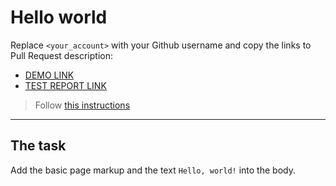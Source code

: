 # Hello world

Replace `<your_account>` with your Github username and copy the links to Pull Request description:

- [DEMO LINK](https://kateryna-stemblivska.github.io/layout_hello-world/)
- [TEST REPORT LINK](https://kateryna-stemblivska.github.io/layout_hello-world/report/html_report/)

> Follow [this instructions](https://mate-academy.github.io/layout_task-guideline/#how-to-solve-the-layout-tasks-on-github)

---

## The task

Add the basic page markup and the text `Hello, world!` into the body.
